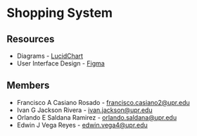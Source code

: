 # Shopping System

## Resources

- Diagrams - [LucidChart](https://lucid.app/lucidchart/b2668bd4-91ad-4557-98c1-7552a31da417/edit?invitationId=inv_c934d6b0-ed3e-4e4b-8bd4-0e2b8dbb394a)
- User Interface Design - [Figma](https://www.figma.com/file/J1X31z9Cp49qTKD4zxnrQc/Shopping-System-Project-CIIC4060%2FICOM5016)

## Members

- Francisco A Casiano Rosado - francisco.casiano2@upr.edu
- Ivan G Jackson Rivera - ivan.jackson@upr.edu
- Orlando E Saldana Ramirez - orlando.saldana@upr.edu
- Edwin J Vega Reyes - edwin.vega4@upr.edu
